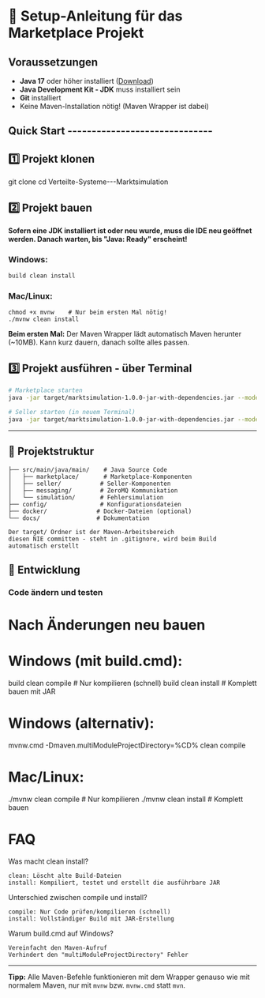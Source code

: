 # 🚀 Setup-Anleitung für das Marketplace Projekt

## Voraussetzungen
- **Java 17** oder höher installiert ([Download](https://adoptium.net/))
- **Java Development Kit - JDK** muss installiert sein
- **Git** installiert
- Keine Maven-Installation nötig! (Maven Wrapper ist dabei)

## Quick Start ------------------------------
## 1️⃣ Projekt klonen
git clone <repository-url>
cd Verteilte-Systeme---Marktsimulation

## 2️⃣ Projekt bauen
**Sofern eine JDK installiert ist oder neu wurde, muss die IDE neu geöffnet werden. Danach warten, bis "Java: Ready" erscheint!**
### Windows:
```cmd
build clean install
```
### Mac/Linux:
```bash/cmd?
chmod +x mvnw    # Nur beim ersten Mal nötig!
./mvnw clean install
```

**Beim ersten Mal:** Der Maven Wrapper lädt automatisch Maven herunter (~10MB). Kann kurz dauern, danach sollte alles passen.

## 3️⃣ Projekt ausführen - über Terminal
```bash
# Marketplace starten
java -jar target/marktsimulation-1.0.0-jar-with-dependencies.jar --mode=marketplace --instance=1

# Seller starten (in neuem Terminal)
java -jar target/marktsimulation-1.0.0-jar-with-dependencies.jar --mode=seller --instance=1
```
------------------------------
## 📁 Projektstruktur
```
├── src/main/java/main/    # Java Source Code
│   ├── marketplace/       # Marketplace-Komponenten
│   ├── seller/           # Seller-Komponenten
│   ├── messaging/        # ZeroMQ Kommunikation
│   └── simulation/       # Fehlersimulation
├── config/               # Konfigurationsdateien
├── docker/              # Docker-Dateien (optional)
└── docs/                # Dokumentation

Der target/ Ordner ist der Maven-Arbeitsbereich
diesen NIE committen - steht in .gitignore, wird beim Build automatisch erstellt
```

## 🔧 Entwicklung

### Code ändern und testen
# Nach Änderungen neu bauen

# Windows (mit build.cmd):
build clean compile     # Nur kompilieren (schnell)
build clean install     # Komplett bauen mit JAR

# Windows (alternativ):
mvnw.cmd -Dmaven.multiModuleProjectDirectory=%CD% clean compile

# Mac/Linux:
./mvnw clean compile     # Nur kompilieren
./mvnw clean install     # Komplett bauen

# FAQ
Was macht clean install?

    clean: Löscht alte Build-Dateien
    install: Kompiliert, testet und erstellt die ausführbare JAR

Unterschied zwischen compile und install?

    compile: Nur Code prüfen/kompilieren (schnell)
    install: Vollständiger Build mit JAR-Erstellung

Warum build.cmd auf Windows?

    Vereinfacht den Maven-Aufruf
    Verhindert den "multiModuleProjectDirectory" Fehler

---
**Tipp:** Alle Maven-Befehle funktionieren mit dem Wrapper genauso wie mit normalem Maven, nur mit `mvnw` bzw. `mvnw.cmd` statt `mvn`.
